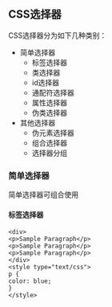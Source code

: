 ## CSS选择器
CSS选择器分为如下几种类别：
* 简单选择器
  * 标签选择器
  * 类选择器
  * id选择器
  * 通配符选择器
  * 属性选择器
  * 伪类选择器
* 其他选择器
  * 伪元素选择器
  * 组合选择器
  * 选择器分组
### 简单选择器
简单选择器可组合使用
#### 标签选择器
```
<div>
<p>Sample Paragraph</p>
<p>Sample Paragraph</p>
<p>Sample Paragraph</p>
</div>
<style type="text/css">
p {
color: blue;
}
</style>
```

